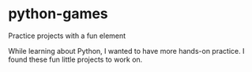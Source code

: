 # python-games
Practice projects with a fun element

While learning about Python, I wanted to have more hands-on practice. I found these fun little projects to work on. 
